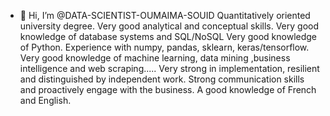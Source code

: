 - 👋 Hi, I’m @DATA-SCIENTIST-OUMAIMA-SOUID
Quantitatively oriented university degree.
Very good analytical and conceptual skills.
Very good knowledge of database systems and SQL/NoSQL
Very good knowledge of Python. Experience with numpy, pandas, sklearn, keras/tensorflow.
Very good knowledge of machine learning, data mining ,business intelligence and web scraping.....
Very strong in implementation, resilient and distinguished by independent work.
Strong communication skills and proactively engage with the business.
A good knowledge of French and English.
